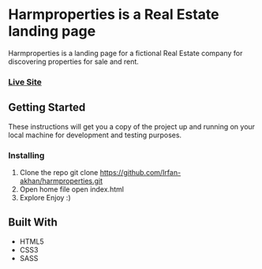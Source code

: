 # Harmproperties is a Real Estate landing page
Harmproperties is a landing page for a fictional Real Estate company for discovering properties for sale and rent. 
### [Live Site](https://irfan-akhan.github.io/Harmproperties/)


## Getting Started
These instructions will get you a copy of the project up and running on your local machine for development and testing purposes.

### Installing
1. Clone the repo
git clone https://github.com/Irfan-akhan/harmproperties.git
2. Open home file
open index.html
3. Explore
Enjoy :)



## Built With
* HTML5
* CSS3
* SASS
